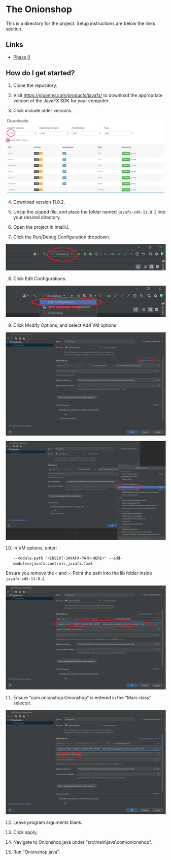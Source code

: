 # The Onionshop

This is a directory for the project. Setup instructions are below the links section.

## Links

- [Phase 0](/phase0)

## How do I get started?

1) Clone the repository.

2) Visit https://gluonhq.com/products/javafx/ to download the appropriate version of the JavaFX SDK for your computer.

3) Click include older versions.

![Image of Download Page](phase0/instruction_images/com.onion....png)

4) Download version 11.0.2.

5) Unzip the zipped file, and place the folder named `javafx-sdk-11.0.2` into your desired directory.

6) Open the project in IntelliJ.

7) Click the Run/Debug Configuration dropdown.

![Image of Run/debug config](phase0/instruction_images/Edit-1.png)

8) Click Edit Configurations.

![Edit-2](phase0/instruction_images/Edit-2.png)

9) Click Modify Options, and select Add VM options

![Modify-Options](phase0/instruction_images/modify.png)

![modify-2](phase0/instruction_images/edit%20vm.png)

10) In VM options, enter:


    `--module-path "<INSERT-JAVAFX-PATH-HERE>" --add-modules=javafx.controls,javafx.fxml`

Ensure you remove the `<` and `>`. Point the path into the lib folder inside `javafx-sdk-11.0.2`.

![module-path](phase0/instruction_images/module_path.png)

11) Ensure “com.onionshop.Onionshop” is entered in the “Main class” selector.

![module-path-2](phase0/instruction_images/module_path-2.png)

12) Leave program arguments blank.

13) Click apply, 

14) Navigate to Onionshop.java under “src\main\java\com\onionshop”.

15) Run “Onionshop.java”. 
